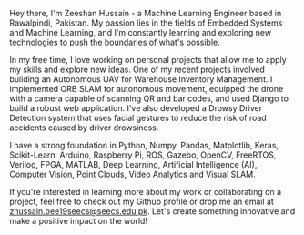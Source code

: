 Hey there, I'm Zeeshan Hussain - a Machine Learning Engineer based in Rawalpindi, Pakistan. My passion lies in the fields of Embedded Systems and Machine Learning, and I'm constantly learning and exploring new technologies to push the boundaries of what's possible.

In my free time, I love working on personal projects that allow me to apply my skills and explore new ideas. One of my recent projects involved building an Autonomous UAV for Warehouse Inventory Management. I implemented ORB SLAM for autonomous movement, equipped the drone with a camera capable of scanning QR and bar codes, and used Django to build a robust web application. I've also developed a Drowsy Driver Detection system that uses facial gestures to reduce the risk of road accidents caused by driver drowsiness.

I have a strong foundation in Python, Numpy, Pandas, Matplotlib, Keras, Scikit-Learn, Arduino, Raspberry Pi, ROS, Gazebo, OpenCV, FreeRTOS, Verilog, FPGA, MATLAB, Deep Learning, Artificial Intelligence (AI), Computer Vision, Point Clouds, Video Analytics and Visual SLAM.

If you're interested in learning more about my work or collaborating on a project, feel free to check out my Github profile or drop me an email at zhussain.bee19seecs@seecs.edu.pk. Let's create something innovative and make a positive impact on the world!

<!---
Zeeshanzt/Zeeshanzt is a ✨ special ✨ repository because its `README.md` (this file) appears on your GitHub profile.
You can click the Preview link to take a look at your changes.
--->

